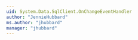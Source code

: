 ```yaml
---
uid: System.Data.SqlClient.OnChangeEventHandler
author: "JennieHubbard"
ms.author: "jhubbard"
manager: "jhubbard"
---
```

